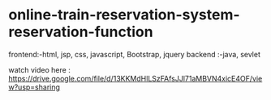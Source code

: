 # online-train-reservation-system-reservation-function



frontend:-html, jsp, css, javascript, Bootstrap, jquery
backend :-java, sevlet

watch video here : https://drive.google.com/file/d/13KKMdHlLSzFAfsJJl71aMBVN4xicE4OF/view?usp=sharing
